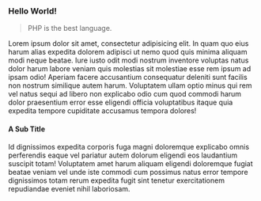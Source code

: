 ### Hello World!

> PHP is the best language.

Lorem ipsum dolor sit amet, consectetur adipisicing elit. In quam quo eius harum alias expedita dolorem adipisci ut nemo
quod quis minima aliquam modi neque beatae. Iure iusto odit modi nostrum inventore voluptas natus dolor harum labore
veniam quis molestias sit molestiae esse rem ipsum ad ipsam odio! Aperiam facere accusantium consequatur deleniti sunt
facilis non nostrum similique autem harum. Voluptatem ullam optio minus qui rem vel natus sequi ad libero non explicabo
odio cum quod commodi harum dolor praesentium error esse eligendi officia voluptatibus itaque quia expedita tempore
cupiditate accusamus tempora dolores!

#### A Sub Title

Id dignissimos expedita corporis fuga magni doloremque explicabo omnis perferendis eaque vel pariatur autem dolorum
eligendi eos laudantium suscipit totam! Voluptatem amet harum aliquam eligendi doloremque fugiat beatae veniam vel unde
iste commodi cum possimus natus error tempore dignissimos totam rerum expedita fugit sint tenetur exercitationem
repudiandae eveniet nihil laboriosam.
